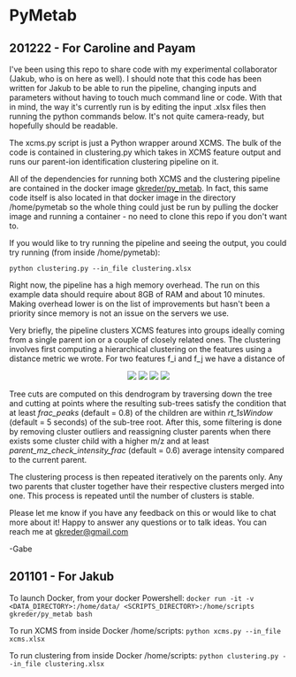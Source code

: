 # PyMetab

## 201222 - For Caroline and Payam

I've been using this repo to share code with my experimental collaborator (Jakub, who is on here as well). I should note that this code has been written for Jakub to be able to run the pipeline, changing inputs and parameters without having to touch much command line or code. With that in mind, the way it's currently run is by editing the input .xlsx files then running the python commands below. It's not quite camera-ready, but hopefully should be readable. 

The xcms.py script is just a Python wrapper around XCMS. The bulk of the code is contained in clustering.py which takes in XCMS feature output and
runs our parent-ion identification clustering pipeline on it. 

All of the dependencies for running both XCMS and the clustering pipeline are contained in the docker image [gkreder/py_metab](https://hub.docker.com/r/gkreder/py_metab). In fact, this same code itself is also located in that docker image in the directory /home/pymetab so the whole thing could just be run by pulling the docker image and running a container - no need to clone this repo if you don't want to. 

If you would like to try running the pipeline and seeing the output, you could try running (from inside /home/pymetab): 

```python clustering.py --in_file clustering.xlsx```

Right now, the pipeline has a high memory overhead. The run on this example data should require about 8GB of RAM and about 10 minutes. Making overhead lower is on the list of improvements but hasn't been a priority since memory is not an issue on the servers we use. 

Very briefly, the pipeline clusters XCMS features into groups ideally coming from a single parent ion or a couple of closely related ones. The clustering involves first computing a hierarchical clustering on the features using a distance metric we wrote. For two features f_i and f_j we have a distance of 

<div style="text-align:center">
<img src="https://render.githubusercontent.com/render/math?math=d(f_i,f_j) = (1- R_{i,j}) %2B \alpha \left(1 - \exp\left(\frac{-\rho_{i,j}}{\tau}\right)\right)" class="center">    
<img src="https://render.githubusercontent.com/render/math?math=\rho_{i,j} = \sqrt{\frac{1}{n} \sum_{k = 1}^{n} (t_{i,k} - t_{j,k})^2}" class="center">    
<img src="https://render.githubusercontent.com/render/math?math=R_{i,j} = \text{Pearson Correlation between feature i and feature j calculated across overlapping samples}" class="center">    
<img src="https://render.githubusercontent.com/render/math?math=t_{i,k} = \text{Retention time of feature i for sample k}" class="center">  
</div>   

Tree cuts are computed on this dendrogram by traversing down the tree and cutting at points where the resulting sub-trees satisfy the condition that at least *frac_peaks* (default = 0.8) of the children are within *rt_1sWindow* (default = 5 seconds) of the sub-tree root. After this, some filtering is done by removing cluster outliers and reassigning cluster parents when there exists some cluster child with a higher m/z and at least *parent_mz_check_intensity_frac* (default = 0.6) average intensity compared to the current parent. 

The clustering process is then repeated iteratively on the parents only. Any two parents that cluster together have their respective clusters merged into one. This process is repeated until the number of clusters is stable. 

Please let me know if you have any feedback on this or would like to chat more about it! Happy to answer any questions or to talk ideas. You can reach me at gkreder@gmail.com

-Gabe

## 201101 - For Jakub

To launch Docker, from your docker Powershell:
```docker run -it -v <DATA_DIRECTORY>:/home/data/ <SCRIPTS_DIRECTORY>:/home/scripts gkreder/py_metab bash```

To run XCMS from inside Docker /home/scripts:
```python xcms.py --in_file xcms.xlsx```

To run clustering from inside Docker /home/scripts:
```python clustering.py --in_file clustering.xlsx```

